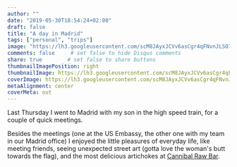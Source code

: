```yaml
---
author: ""
date: "2019-05-30T18:54:24+02:00"
draft: false
title: "A day in Madrid"
tags: ["personal", "trips"]
image: "https://lh3.googleusercontent.com/scM8JAyxJCVv6asCgr4qFNvnJLSO7ruvV9qb7qaDP3BDa6hywk_yVI4dbRQiW6FPnplYz8lHfG5JGkQwR7QuispXhGeYIerxMbDjGjB4Ez90k7X17NgzFDYBuj1_po8wdCKu78Zq5Yw=w1920-h1080"
comments: false     # set false to hide Disqus comments
share: true        # set false to share buttons
thumbnailImagePosition: right
thumbnailImage: https://lh3.googleusercontent.com/scM8JAyxJCVv6asCgr4qFNvnJLSO7ruvV9qb7qaDP3BDa6hywk_yVI4dbRQiW6FPnplYz8lHfG5JGkQwR7QuispXhGeYIerxMbDjGjB4Ez90k7X17NgzFDYBuj1_po8wdCKu78Zq5Yw=w1920-h1080
coverImage: https://lh3.googleusercontent.com/scM8JAyxJCVv6asCgr4qFNvnJLSO7ruvV9qb7qaDP3BDa6hywk_yVI4dbRQiW6FPnplYz8lHfG5JGkQwR7QuispXhGeYIerxMbDjGjB4Ez90k7X17NgzFDYBuj1_po8wdCKu78Zq5Yw=w1920-h1080
metaAlignment: center
coverMeta: out
---
```


Last Thursday I went to Madrid with my son in the high speed train, for a couple of quick meetings.

<!--more-->

Besides the meetings (one at the US Embassy, the other one with my team in our Madrid office) I enjoyed the little pleasures of everyday life, like meeting friends, seeing unexpected street art (gotta love the woman's butt towards the flag), and the most delicious artichokes at [Cannibal Raw Bar](https://www.cannibalrawbar.es/).

<script src="https://cdn.jsdelivr.net/npm/publicalbum@latest/dist/pa-embed-player.min.js" async></script>
<div class="pa-embed-player" style="width:100%; height:480px; display:none;"
  data-link="https://photos.app.goo.gl/YkRsdvNNM2z41VbC7"
  data-title="9 new photos by Jorge Cortell">
  <img data-src="https://lh3.googleusercontent.com/8xVwk8rAw0fj42RUuEIEz-VekqsVtmxUluUBLoPhQCDGpRaz-sHOIPNvsWwN3QjPRzDJMJDXdOj67yyri_XGM1rR5xlafs-QefYoly-8iREGKkyuJnyEKdZYnY6EsCMlMjh5oX6oy_I=w1920-h1080" src="" alt="" />
  <img data-src="https://lh3.googleusercontent.com/u360YKQzxl2RE15kx7u6B5rmS1RLP4Wi6AoKMEJsxf6_hry8GZ7ih383j34fl_6KkPfuOyg-s7OePLIGyneBxbFXVCbkSGDjlE1jgmhgXDz5KQr0-GlLM29JYFukgSEruPzQL9DyxMc=w1920-h1080" src="" alt="" />
  <img data-src="https://lh3.googleusercontent.com/o6MzYPc8y0wFRp0cIKhYcOFWxm1svLHH3CsYC7-5Urkcv_nzewIJiURj3Db53xo3G8QNO4vRhZumJDo0tnG78AmdLwqDbo3vtSia-p724A-HNCfkAINNFzfc78XjssC3JOOZdpmzQwU=w1920-h1080" src="" alt="" />
  <img data-src="https://lh3.googleusercontent.com/JtZSk9eRB6YCzN7ZuKXG63GSfYMfeLLdukml8cyoGjGwJCfBWRh_oKrSigVR4LqXfHyG9JAbBtKQg4u_F_0dlNPoMxoxWUdlMPT9r2HP1-7xJn_n_mplNnOk3Aqu01Xu38sKrYvap24=w1920-h1080" src="" alt="" />
  <img data-src="https://lh3.googleusercontent.com/6SPiezLRfL5K8hzin3E1BV5oYDe3oyIL_tgqUFCusFQrV6ZSf0TGmEGNURO1aPFXFHAHFa51q9zmgAQ4c85xx9SgcusieuGnatgvTWRVcH3VH7EYmOPIW3c3XGxhfdfpHNzf1eFu_3M=w1920-h1080" src="" alt="" />
  <img data-src="https://lh3.googleusercontent.com/XBJYz9cO_oDX9HG-PtVUq-O3sBKA31DYe0mNnbnJxC-_kNKgrUr2Bmz1n7LMkepjMpIpDEJF-DvBjq8ISRCMqnVLeN5ET_nyOgr6LogZuy6YwxDbwgEgNudgTH2SkhEVzFN3w2fl_H0=w1920-h1080" src="" alt="" />
  <img data-src="https://lh3.googleusercontent.com/pJF_njbdrTrMZJt7BiB2QomfMaq0ZX3VYgeXkqQnsJtOXNNALVCEhzDX0i_2X3MPhtw4EPI-bo9GL5Jip0NsLErc5lAqZdr63SdHOS7pUN-ykfriaayuq5BBKgQMEsZNzFbc8v-DMog=w1920-h1080" src="" alt="" />
  <img data-src="https://lh3.googleusercontent.com/BMqymbiVhutMyNMZ6cP7dM5vxDrvsF1HFBvbujMBBqas2hr-LOHLE2-45l4xvbtvfrIcLOx1OhDt1jdkNCrPmRCJ2YCF2fTI0w8jcWD9EeM_ewU8cv4LFU1KPJMO7hsDP9Lc-x-_V5M=w1920-h1080" src="" alt="" />
  <img data-src="https://lh3.googleusercontent.com/hYQEdQo_VsHvYbnM3sVVlf666XMnCAMIKt5hHqDm3FqJOkF82yHcWOv7-eLuNnJ1b0tOp0_LFoe7yGr9N_w6YWiRFSRL-84NVRGpK2sCOvzhSrOjHsD5QX6jdHlrOv0tY9ADJSTLsig=w1920-h1080" src="" alt="" />
</div>
